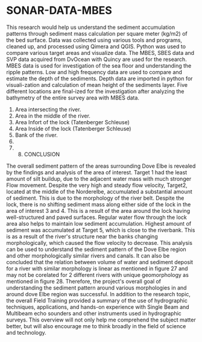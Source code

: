 # SONAR-DATA-MBES
This research would help us understand the sediment accumulation patterns through sediment mass calculation per square meter (kg/m2) of the bed surface. Data was collected using various tools and programs, cleaned up, and processed using Qimera and QGIS. Python was used to compare various target areas and visualize data. The MBES, SBES data and SVP data acquired from DvOcean with Quincy are used for the research. MBES data is used for investigation of the sea floor and understanding the ripple patterns. Low and high frequency data are used to compare and estimate the depth of the sediments. Depth data are imported in python for visuali-zation and calculation of mean height of the sediments layer. Five different locations are final-ized for the investigation after analyzing the bathymetry of the entire survey area with MBES data.
1)	Area intersecting the river.
2)	Area in the middle of the river.
3)	Area Infort of the lock (Tatenberger Schleuse) 
4)	Area Inside of the lock (Tatenberger Schleuse) 
5)	Bank of the river.
6)
7)	8.	CONCLUSION
 
The overall sediment pattern of the areas surrounding Dove Elbe is revealed by the findings and analysis of the area of interest. Target 1 had the least amount of silt buildup, due to the adjacent water mass with much stronger Flow movement. Despite the very high and steady flow velocity, Target2, located at the middle of the Norderelbe, accumulated a substantial amount of sediment. This is due to the morphology of the river belt. Despite the lock, there is no shifting sediment mass along either side of the lock in the area of interest 3 and 4. This is a result of the area around the lock having well-structured and paved surfaces. Regular water flow through the lock area also helps to maintain low sediment accumulation. Highest amount of sediment was accumulated at Target 5, which is close to the riverbank. This is as a result of the river's structure near the banks changing morphologically, which caused the flow velocity to decrease. This analysis can be used to understand the sediment pattern of the Dove Elbe region and other morphologically similar rivers and canals.
It can also be concluded that the relation between volume of water and sediment deposit for a river with similar morphology is linear as mentioned in figure 27 and may not be corelated for 2 different rivers with unique geomorphology as mentioned in figure 28.
Therefore, the project's overall goal of understanding the sediment pattern around various morphologies in and around dove Elbe region was successful. In addition to the research topic, the overall Field Training provided a summary of the use of hydrographic techniques, applications, and hands-on experience with Single Beam and Multibeam echo sounders and other instruments used in hydrographic surveys. This overview will not only help me comprehend the subject matter better, but will also encourage me to think broadly in the field of science and technology.

